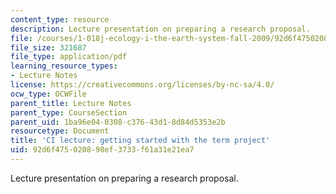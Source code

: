 ```yaml
---
content_type: resource
description: Lecture presentation on preparing a research proposal.
file: /courses/1-018j-ecology-i-the-earth-system-fall-2009/92d6f475020898ef3733f61a31e21ea7_MIT1_018JF09_Lec04.pdf
file_size: 321687
file_type: application/pdf
learning_resource_types:
- Lecture Notes
license: https://creativecommons.org/licenses/by-nc-sa/4.0/
ocw_type: OCWFile
parent_title: Lecture Notes
parent_type: CourseSection
parent_uid: 1ba96e04-0308-c376-43d1-8d84d5353e2b
resourcetype: Document
title: 'CI lecture: getting started with the term project'
uid: 92d6f475-0208-98ef-3733-f61a31e21ea7
---
```

Lecture presentation on preparing a research proposal.